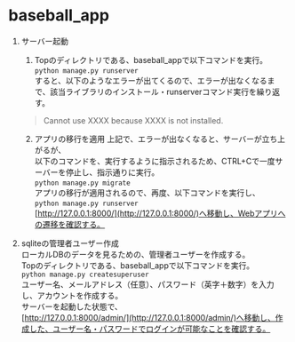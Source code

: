 # baseball_app

1. サーバー起動
    1. Topのディレクトリである、baseball_appで以下コマンドを実行。  
    `python manage.py runserver`  
    すると、以下のようなエラーが出てくるので、エラーが出なくなるまで、該当ライブラリのインストール・runserverコマンド実行を繰り返す。
    > Cannot use XXXX because XXXX is not installed.

    2. アプリの移行を適用
    上記で、エラーが出なくなると、サーバーが立ち上がるが、  
    以下のコマンドを、実行するように指示されるため、CTRL+Cで一度サーバーを停止し、指示通りに実行。  
    `python manage.py migrate`  
    アプリの移行が適用されるので、再度、以下コマンドを実行し、  
    `python manage.py runserver`  
    [http://127.0.0.1:8000/](http://127.0.0.1:8000/)へ移動し、Webアプリへの遷移を確認する。

2. sqliteの管理者ユーザー作成  
  ローカルDBのデータを見るための、管理者ユーザーを作成する。  
  Topのディレクトリである、baseball_appで以下コマンドを実行。  
  `python manage.py createsuperuser`  
  ユーザー名、メールアドレス（任意）、パスワード（英字＋数字）を入力し、アカウントを作成する。  
  サーバーを起動した状態で、  
  [http://127.0.0.1:8000/admin/](http://127.0.0.1:8000/admin/)へ移動し、作成した、ユーザー名・パスワードでログインが可能なことを確認する。
